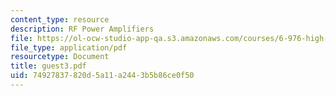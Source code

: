 ```yaml
---
content_type: resource
description: RF Power Amplifiers
file: https://ol-ocw-studio-app-qa.s3.amazonaws.com/courses/6-976-high-speed-communication-circuits-and-systems-spring-2003/74927837820d5a11a2443b5b86ce0f50_guest3.pdf
file_type: application/pdf
resourcetype: Document
title: guest3.pdf
uid: 74927837-820d-5a11-a244-3b5b86ce0f50
---
```

